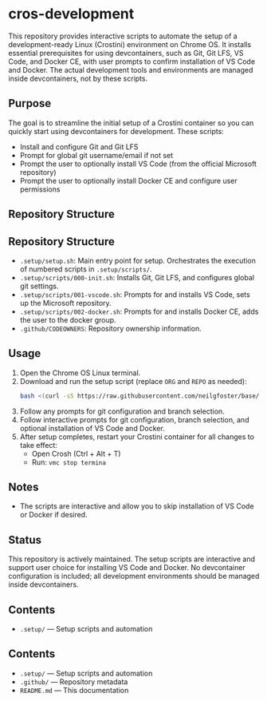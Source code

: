 
# cros-development

This repository provides interactive scripts to automate the setup of a development-ready Linux (Crostini) environment on Chrome OS. It installs essential prerequisites for using devcontainers, such as Git, Git LFS, VS Code, and Docker CE, with user prompts to confirm installation of VS Code and Docker. The actual development tools and environments are managed inside devcontainers, not by these scripts.

## Purpose
The goal is to streamline the initial setup of a Crostini container so you can quickly start using devcontainers for development. These scripts:
- Install and configure Git and Git LFS
- Prompt for global git username/email if not set
- Prompt the user to optionally install VS Code (from the official Microsoft repository)
- Prompt the user to optionally install Docker CE and configure user permissions

## Repository Structure
## Repository Structure
- `.setup/setup.sh`: Main entry point for setup. Orchestrates the execution of numbered scripts in `.setup/scripts/`.
- `.setup/scripts/000-init.sh`: Installs Git, Git LFS, and configures global git settings.
- `.setup/scripts/001-vscode.sh`: Prompts for and installs VS Code, sets up the Microsoft repository.
- `.setup/scripts/002-docker.sh`: Prompts for and installs Docker CE, adds the user to the docker group.
- `.github/CODEOWNERS`: Repository ownership information.

## Usage
1. Open the Chrome OS Linux terminal.
2. Download and run the setup script (replace `ORG` and `REPO` as needed):
	```bash
	bash <(curl -sS https://raw.githubusercontent.com/neilgfoster/base/cros-development/.setup/setup.sh) -o=neilgfoster -r=cros-development
	```
3. Follow any prompts for git configuration and branch selection.
3. Follow interactive prompts for git configuration, branch selection, and optional installation of VS Code and Docker.
4. After setup completes, restart your Crostini container for all changes to take effect:
	- Open Crosh (Ctrl + Alt + T)
	- Run: `vmc stop termina`

## Notes
- The scripts are interactive and allow you to skip installation of VS Code or Docker if desired.

## Status
This repository is actively maintained. The setup scripts are interactive and support user choice for installing VS Code and Docker. No devcontainer configuration is included; all development environments should be managed inside devcontainers.
## Contents
- `.setup/` — Setup scripts and automation
## Contents
- `.setup/` — Setup scripts and automation
- `.github/` — Repository metadata
- `README.md` — This documentation